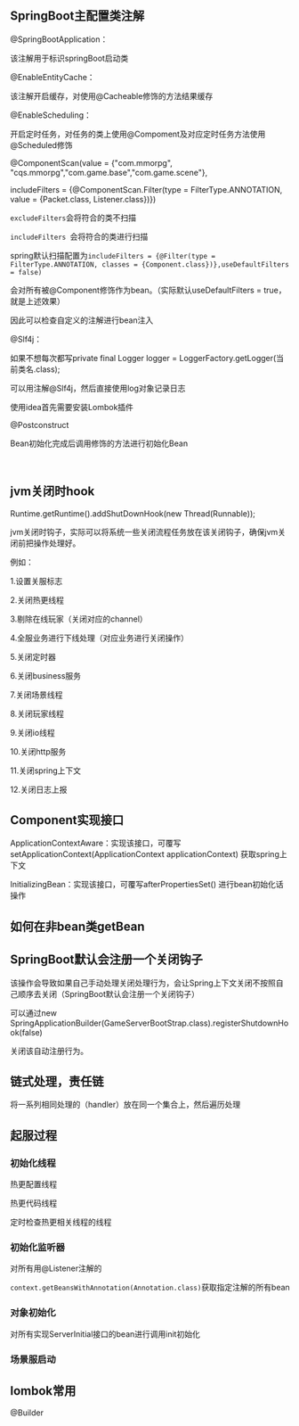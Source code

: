 ## SpringBoot主配置类注解

@SpringBootApplication：

该注解用于标识springBoot启动类



@EnableEntityCache：

该注解开启缓存，对使用@Cacheable修饰的方法结果缓存



@EnableScheduling：

开启定时任务，对任务的类上使用@Compoment及对应定时任务方法使用@Scheduled修饰



@ComponentScan(value = {"com.mmorpg", "cqs.mmorpg","com.game.base","com.game.scene"},

includeFilters = {@ComponentScan.Filter(type = FilterType.ANNOTATION, value = {Packet.class, Listener.class})})

`excludeFilters`会将符合的类不扫描

`includeFilters `会将符合的类进行扫描

spring默认扫描配置为`includeFilters = {@Filter(type = FilterType.ANNOTATION, classes = {Component.class})},useDefaultFilters = false)`

会对所有被@Component修饰作为bean。（实际默认useDefaultFilters = true，就是上述效果）

因此可以检查自定义的注解进行bean注入



@Slf4j：

如果不想每次都写private final Logger logger = LoggerFactory.getLogger(当前类名.class); 

可以用注解@Slf4j，然后直接使用log对象记录日志

使用idea首先需要安装Lombok插件



@Postconstruct

Bean初始化完成后调用修饰的方法进行初始化Bean

​	

## jvm关闭时hook

Runtime.getRuntime().addShutDownHook(new Thread(Runnable));

jvm关闭时钩子，实际可以将系统一些关闭流程任务放在该关闭钩子，确保jvm关闭前把操作处理好。

例如：

1.设置关服标志

2.关闭热更线程

3.剔除在线玩家（关闭对应的channel）

4.全服业务进行下线处理（对应业务进行关闭操作）

5.关闭定时器

6.关闭business服务

7.关闭场景线程

8.关闭玩家线程

9.关闭io线程

10.关闭http服务

11.关闭spring上下文

12.关闭日志上报



## Component实现接口

ApplicationContextAware：实现该接口，可覆写setApplicationContext(ApplicationContext applicationContext) 获取spring上下文



InitializingBean：实现该接口，可覆写afterPropertiesSet() 进行bean初始化话操作



## 如何在非bean类getBean



## SpringBoot默认会注册一个关闭钩子

该操作会导致如果自己手动处理关闭处理行为，会让Spring上下文关闭不按照自己顺序去关闭（SpringBoot默认会注册一个关闭钩子）

可以通过new SpringApplicationBuilder(GameServerBootStrap.class).registerShutdownHook(false)

关闭该自动注册行为。



## 链式处理，责任链

将一系列相同处理的（handler）放在同一个集合上，然后遍历处理



## 起服过程

### 初始化线程

热更配置线程

热更代码线程

定时检查热更相关线程的线程



### 初始化监听器

对所有用@Listener注解的

`context.getBeansWithAnnotation(Annotation.class)`获取指定注解的所有bean



### 对象初始化

对所有实现ServerInitial接口的bean进行调用init初始化



### 场景服启动



## lombok常用

@Builder

